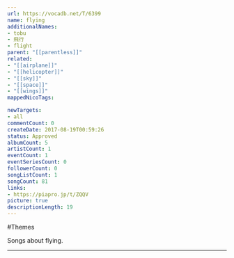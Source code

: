 ```yaml
---
url: https://vocadb.net/T/6399
name: flying
additionalNames: 
- tobu
- 飛行
- flight
parent: "[[parentless]]"
related:
- "[[airplane]]"
- "[[helicopter]]"
- "[[sky]]"
- "[[space]]"
- "[[wings]]"
mappedNicoTags:

newTargets:
- all
commentCount: 0
createDate: 2017-08-19T00:59:26
status: Approved
albumCount: 5
artistCount: 1
eventCount: 1
eventSeriesCount: 0
followerCount: 0
songListCount: 1
songCount: 81
links: 
- https://piapro.jp/t/ZQQV
picture: true
descriptionLength: 19
---
```


#Themes

Songs about flying.

---

